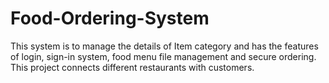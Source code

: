 # Food-Ordering-System

This system is to manage the details of Item category and has the features of login, sign-in system, food menu file management and secure ordering. 
This project connects different restaurants with customers.  
